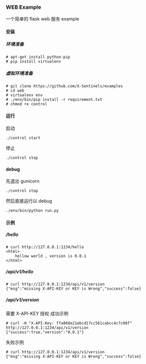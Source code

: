### WEB Example

一个简单的 flask web 服务 example

#### 安装
##### 环境准备
```
# apt-get install python-pip
# pip install virtualenv
```
##### 虚拟环境准备
```
# git clone https://github.com/X-Sentinels/examples
# cd web
# virtualenv env
# ./env/bin/pip install -r requirement.txt 
# chmod +x control
```

#### 运行
启动
```
./control start
```
停止
```
./control stop
```

#### debug
先退出 gunicorn
```
./control stop
```
然后直接运行以 debug
```
./env/bin/python run.py
```

#### 示例
##### /hello
```
# curl http://127.0.0.1:1234/hello
<html>
    hellow world , version is 0.0.1
</html>
```
##### /api/v1/hello
```
# curl http://127.0.0.1:1234/api/v1/version
{"msg":"missing X-API-KEY or KEY is Wrong","success":false}
```
##### /api/v1/version
需要 X-API-KEY 授权
成功示例
```
# curl -H "X-API-Key: ffa868e21ebcd17cc561cabcc4c7c90f" http://127.0.0.1:1234/api/v1/version
{"success":true,"version":"0.0.1"}
```
失败示例
```
# curl http://127.0.0.1:1234/api/v1/version
{"msg":"missing X-API-KEY or KEY is Wrong","success":false}
```